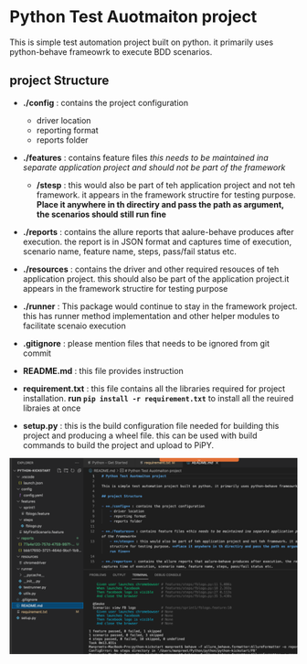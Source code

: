 # Python Test Auotmaiton project

This is simple test automation project built on python. it primarily uses python-behave frameowrk to execute BDD scenarios. 

## project Structure

- **./config** : contains the project configuration 
    - driver location
    - reporting format
    - reports folder

- **./features** : contains feature files *this needs to be maintained ina separate application project and should not be part of the framework*
    - **/stesp** : this would also be part of teh application project and not teh framework. it appears in the framework structire for testing purpose. **Place it anywhere in th directiry and pass the path as argument, the scenarios should still run fine**

- **./reports** : contains the allure reports that aalure-behave produces after execution. the report is in JSON format and captures time of execution, scenario name, feature name, steps, pass/fail status etc.

- **./resources** : contains the driver and other required resouces of teh application project. this should also be part of the application project.it appears in the framework structire for testing purpose

- **./runner** : This package would continue to stay in the framework project. this has runner method implementation and other helper modules to facilitate scenaio execution

- **.gitignore** : please mention files that needs to be ignored from git commit

- **README.md** : this file provides instruction

- **requirement.txt** : this file contains all the libraries required for project installation. **run `pip install -r requirement.txt`** to install all the reuired libraies at once

- **setup.py** : this is the build configuration file needed for building this project and producing a wheel file. this can be used with build commands to build the project and upload to PiPY.

![Pic Project Structure](./resources/Project.png)